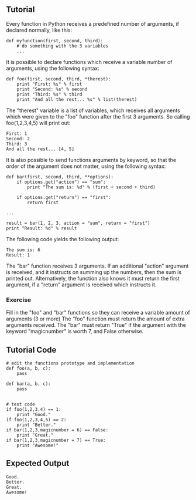 Tutorial
--------

Every function in Python receives a predefined number of arguments, if declared normally, like this:

	def myfunction(first, second, third):
	    # do something with the 3 variables
	    ...

It is possible to declare functions which receive a variable number of arguments, using the following syntax:

	def foo(first, second, third, *therest):
	    print "First: %s" % first
	    print "Second: %s" % second
	    print "Third: %s" % third
	    print "And all the rest... %s" % list(therest)

The "therest" variable is a list of variables, which receives all arguments which were given to the "foo" function after the first 3 arguments. So calling foo(1,2,3,4,5) will print out:

	First: 1
	Second: 2
	Third: 3
	And all the rest... [4, 5]

It is also possible to send functions arguments by keyword, so that the order of the argument does not matter, using the following syntax:

	def bar(first, second, third, **options):
	    if options.get("action") == "sum":
	        print "The sum is: %d" % (first + second + third)
	
	    if options.get("return") == "first":
	        return first
	
	...

	result = bar(1, 2, 3, action = "sum", return = "first")
	print "Result: %d" % result
	
The following code yields the following output:

	The sum is: 6
	Result: 1

The "bar" function receives 3 arguments. If an additional "action" argument is received, and it instructs on summing up the numbers, then the sum is printed out. Alternatively, the function also knows it must return the first argument, if a "return" argument is received which instructs it.

### Exercise

Fill in the "foo" and "bar" functions so they can receive a variable amount of arguments (3 or more) 
The "foo" function must return the amount of extra arguments received. 
The "bar" must return "True" if the argument with the keyword "magicnumber" is worth 7, and False otherwise.

Tutorial Code
-------------

	# edit the functions prototype and implementation
	def foo(a, b, c):
	    pass

	def bar(a, b, c):
	    pass

    
	# test code
	if foo(1,2,3,4) == 1:
	    print "Good."
	if foo(1,2,3,4,5) == 2:
	    print "Better."
	if bar(1,2,3,magicnumber = 6) == False:
	    print "Great."
	if bar(1,2,3,magicnumber = 7) == True:
	    print "Awesome!"

Expected Output
---------------
	Good.
	Better.
	Great.
	Awesome!




